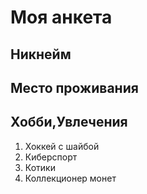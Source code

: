 # Моя анкета

## Никнейм

## Место проживания

## Хобби,Увлечения
1. Хоккей с шайбой
2. Киберспорт
3. Котики
4. Коллекционер монет
